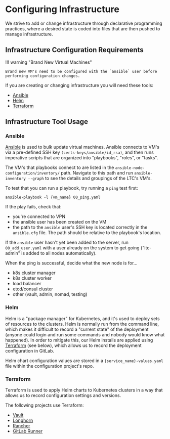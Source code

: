 # Configuring Infrastructure

We strive to add or change infrastructure through declarative programming practices, where a desired state is coded into files that are then pushed to manage infrastructure.

## Infrastructure Configuration Requirements

!!! warning "Brand New Virtual Machines"

    Brand new VM's need to be configured with the `ansible` user before performing configuration changes.

If you are creating or changing infrastructure you will need these tools:

- [Ansible](https://docs.ansible.com/ansible/latest/installation_guide/intro_installation.html#installing-and-upgrading-ansible-with-pip)
- [Helm](https://helm.sh/docs/intro/install/)
- [Terraform](https://www.terraform.io/downloads.html)

## Infrastructure Tool Usage

### Ansible

[Ansible](https://docs.ansible.com/ansible/latest/user_guide/intro_getting_started.html#intro-getting-started) is used to bulk update virtual machines. Ansible connects to VM's via a pre-defined SSH key `(certs-keys/ansible/id_rsa)`, and then runs imperative scripts that are organized into "playbooks", "roles", or "tasks".

The VM's that playbooks connect to are listed in the `ansible-node-configuration/inventory/` path. Navigate to this path and run `ansible-inventory --graph` to see the details and groupings of the LTC's VM's.

To test that you can run a playbook, try running a `ping` test first:

`ansible-playbook -l {vm_name} 00_ping.yaml`

If the play fails, check that:

- you're connected to VPN
- the ansible user has been created on the VM
- the path to the `ansible` user's SSH key is located correctly in the `ansible.cfg` file. The path should be relative to the playbook's location.

If the `ansible` user hasn't yet been added to the server, run `00_add_user.yaml` with a user already on the system to get going ("ltc-admin" is added to all nodes automatically).

When the ping is successful, decide what the new node is for...

- k8s cluster manager
- k8s cluster worker
- load balancer
- etcd/consul cluster
- other (vault, admin, nomad, testing)

### Helm

Helm is a "package manager" for Kubernetes, and it's used to deploy sets of resources to the clusters. Helm is normally run from the command line, which makes it difficult to record a "current state" of the deployment (anyone could login and run some commands and nobody would know what happened). In order to mitigate this, our Helm installs are applied using [Terraform](https://www.terraform.io/docs/index.html) (see below), which allows us to record the deployment configuration in GitLab.

Helm chart configuration values are stored in a `{service_name}-values.yaml` file within the configuration project's repo.

### Terraform

Terraform is used to apply Helm charts to Kubernetes clusters in a way that allows us to record configuration settings and versions.

The following projects use Terraform:

- [Vault](https://issues.ltc.bcit.ca/ltc-infrastructure/vault-configuration)
- [Longhorn](https://issues.ltc.bcit.ca/ltc-infrastructure/longhorn)
- [Rancher](https://issues.ltc.bcit.ca/ltc-infrastructure/rancher)
- [GitLab Runner](https://issues.ltc.bcit.ca/ltc-infrastructure/gitlab-runner)
